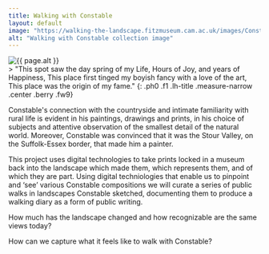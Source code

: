 ```yaml
---
title: Walking with Constable
layout: default
image: "https://walking-the-landscape.fitzmuseum.cam.ac.uk/images/Constable-Collection.jpg"
alt: "Walking with Constable collection image"
---
```

<section class="mw5 mw7-ns center bg-light-gray pa3 ph5-ns">
<img src="{{ page.image }}" alt="{{ page.alt }}" class="w-100" />
</section>
> "This spot saw the day spring of my Life, Hours of Joy, and years of Happiness, This place first tinged my boyish fancy with a love of the art, This place was the origin of my fame."
{: .ph0 .f1 .lh-title .measure-narrow .center .berry .fw9}

Constable's connection with the countryside and intimate familiarity with rural life is evident in his paintings, drawings and prints, in his choice of subjects and attentive observation of the smallest detail of the natural world. Moreover, Constable was convinced that it was the Stour Valley, on the Suffolk-Essex border, that made him a painter.

This project uses digital technologies to take prints locked in a museum back into the landscape which made them, which represents them, and of which they are part. Using digital techniologies that enable us to pinpoint and ‘see’ various Constable compositions we will curate a series of public walks in landscapes Constable sketched, documenting them to produce a walking diary as a form of public writing.

How much has the landscape changed and how recognizable are the same views today?

How can we capture what it feels like to walk with Constable?
